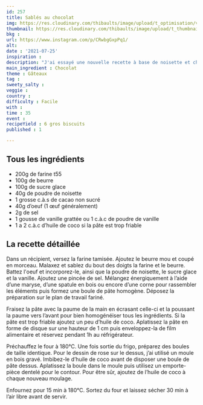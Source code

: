 ```yaml
---
id: 257
title: Sablés au chocolat
img: https://res.cloudinary.com/thibaults/image/upload/t_optimisation/v1627630931/Recipes/20210725_sables_chocolat.jpg
thumbnail: https://res.cloudinary.com/thibaults/image/upload/t_thumbnail_josie/v1627630931/Recipes/20210725_sables_chocolat.jpg
bkg : 
url: https://www.instagram.com/p/CRwbgGxpPq1/
alt: 
date : '2021-07-25'
inspiration : 
description: "J'ai essayé une nouvelle recette à base de noisette et chocolat pour tester mon nouveau moule en fleur."
main_ingredient : Chocolat
theme : Gâteaux
tag : 
sweety_salty : 
veggie : 
country : 
difficulty : Facile
with : 
time : 35
event : 
recipeYield : 6 gros biscuits
published : 1

---
```


## Tous les ingrédients
 - 200g de farine t55
 - 100g de beurre
 - 100g de sucre glace
 - 40g de poudre de noisette
 - 1 grosse c.à.s de cacao non sucré
 - 40g d’oeuf (1 œuf généralement)
 - 2g de sel
 - 1 gousse de vanille grattée ou 1 c.à.c de poudre de vanille
 - 1 a 2 c.à.c d’huile de coco si la pâte est trop friable

## La recette détaillée
Dans un récipient, versez la farine tamisée. Ajoutez le beurre mou et coupé en morceau. Malaxez et sablez du bout des doigts la farine et le beurre. Battez l'oeuf et incorporez-le, ainsi que la poudre de noisette, le sucre glace et la vanille. Ajoutez une pincée de sel. Mélangez énergiquement à l’aide d’une maryse, d’une spatule en bois ou encore d’une corne pour rassembler les éléments puis formez une boule de pâte homogène. Déposez la préparation sur le plan de travail fariné.

Fraisez la pâte avec la paume de la main en écrasant celle-ci et la poussant la paume vers l’avant pour bien homogénéiser tous les ingrédients. Si la pâte est trop friable ajoutez un peu d’huile de coco. Aplatissez la pâte en forme de disque sur une hauteur de 1 cm puis enveloppez-la de film alimentaire et réservez pendant 1h au réfrigérateur.

Préchauffez le four à 180°C. Une fois sortie du frigo, préparez des boules de taille identique. Pour le dessin de rose sur le dessus, j’ai utilisé un moule en bois gravé. Imbibez-le d’huile de coco avant de disposer une boule de pâte dessus. Aplatissez la boule dans le moule puis utilisez un emporte-pièce dentelé pour le contour. Pour être sûr, ajoutez de l’huile de coco à chaque nouveau moulage.

Enfournez pour 15 min à 180°C. Sortez du four et laissez sécher 30 min à l’air libre avant de servir.